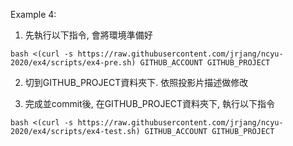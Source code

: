 Example 4:

1. 先執行以下指令, 會將環境準備好

```
bash <(curl -s https://raw.githubusercontent.com/jrjang/ncyu-2020/ex4/scripts/ex4-pre.sh) GITHUB_ACCOUNT GITHUB_PROJECT
```

2. 切到GITHUB_PROJECT資料夾下. 依照投影片描述做修改

3. 完成並commit後, 在GITHUB_PROJECT資料夾下, 執行以下指令

```
bash <(curl -s https://raw.githubusercontent.com/jrjang/ncyu-2020/ex4/scripts/ex4-test.sh) GITHUB_ACCOUNT GITHUB_PROJECT
```

